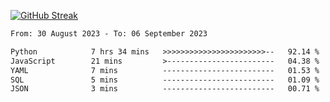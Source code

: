 [![GitHub Streak](https://streak-stats.demolab.com?user=renren-017&theme=sea&hide_border=true&background=DD272700)](https://git.io/streak-stats)

<!--START_SECTION:waka-->

```txt
From: 30 August 2023 - To: 06 September 2023

Python            7 hrs 34 mins   >>>>>>>>>>>>>>>>>>>>>>>--   92.14 %
JavaScript        21 mins         >------------------------   04.38 %
YAML              7 mins          -------------------------   01.53 %
SQL               5 mins          -------------------------   01.09 %
JSON              3 mins          -------------------------   00.71 %
```

<!--END_SECTION:waka-->
